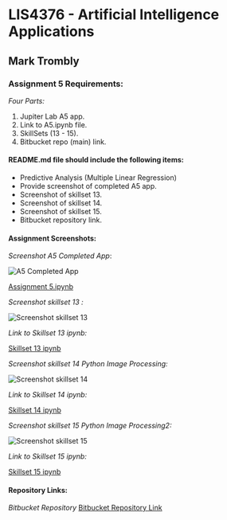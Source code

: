 # LIS4376 - Artificial Intelligence Applications

## Mark Trombly

### Assignment 5 Requirements:

*Four Parts:*

1. Jupiter Lab A5 app.
2. Link to A5.ipynb file.
3. SkillSets (13 - 15).
4. Bitbucket repo (main) link. 

#### README.md file should include the following items:

* Predictive Analysis (Multiple Linear Regression)
* Provide screenshot of completed A5 app.
* Screenshot of skillset 13.
* Screenshot of skillset 14.
* Screenshot of skillset 15.
* Bitbucket repository link.

#### Assignment Screenshots:

*Screenshot A5 Completed App*:

![A5 Completed App](img/a5.png)

[Assignment 5.ipynb](https://github.com/monstermark3d/lis4376/blob/master/a5/a5.ipynb "Assignment 5 ipynb")

*Screenshot skillset 13 :*

![Screenshot skillset 13](img/s13_algorithms.png)

*Link to Skillset 13 ipynb:*

[Skillset 13 ipynb](https://github.com/monstermark3d/lis4376/blob/master/skillsets/s13_algorithms/s13_algorithms_.ipynb "S13 Algorithms ipynb")

*Screenshot skillset 14 Python Image Processing:*

![Screenshot skillset 14](img/s14_python_image_processing.png)

*Link to Skillset 14 ipynb:*

[Skillset 14 ipynb](https://github.com/monstermark3d/lis4376/blob/master/skillsets/s14_python_image_processing/s14_image_processing_.ipynb "S14 Python Image Processing ipynb")

*Screenshot skillset 15 Python Image Processing2:*

![Screenshot skillset 15](img/s15_python_image_processing2.png)

*Link to Skillset 15 ipynb:*

[Skillset 15 ipynb](https://github.com/monstermark3d/lis4376/blob/master/skillsets/s15_python_image_processing2/s15_image_processing2_.ipynb "S15 Python Image Processing2 ipynb")

#### Repository Links:

*Bitbucket Repository*
[Bitbucket Repository Link](https://bitbucket.org/marktrombly/lis4376/src/master/ "Bitbucket Repository Link")
